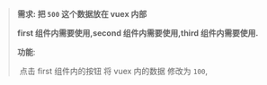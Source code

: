 > **需求: 把 `500` 这个数据放在 vuex 内部** 
>
> **first 组件内需要使用,second 组件内需要使用,third 组件内需要使用.**
>
> **功能**:
>
> ​	点击 first 组件内的按钮 将 vuex 内的数据 修改为 `100`,
>
